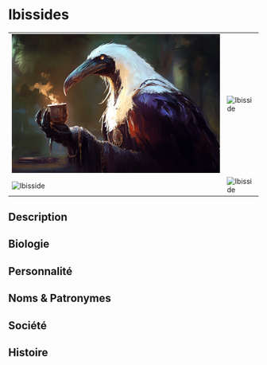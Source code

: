 # Ibissides
| | |
|-|-|
|![Ibisside](../../../../_images/ibisfolk.png) |![Ibisside](../../../../_images/) |
|![Ibisside](../../../../_images/) |![Ibisside](../../../../_images/) |

## Description
## Biologie
## Personnalité
## Noms & Patronymes
## Société
## Histoire
